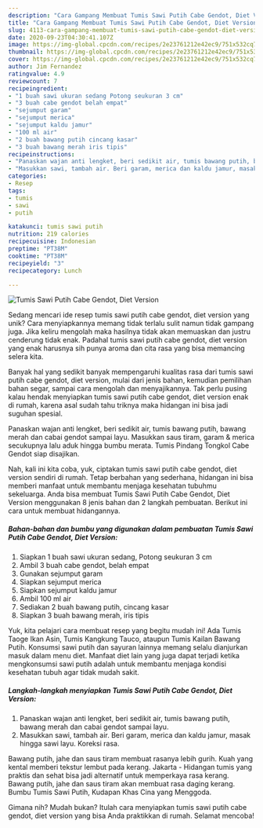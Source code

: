 ```yaml
---
description: "Cara Gampang Membuat Tumis Sawi Putih Cabe Gendot, Diet Version, Lezat"
title: "Cara Gampang Membuat Tumis Sawi Putih Cabe Gendot, Diet Version, Lezat"
slug: 4113-cara-gampang-membuat-tumis-sawi-putih-cabe-gendot-diet-version-lezat
date: 2020-09-23T04:30:41.107Z
image: https://img-global.cpcdn.com/recipes/2e23761212e42ec9/751x532cq70/tumis-sawi-putih-cabe-gendot-diet-version-foto-resep-utama.jpg
thumbnail: https://img-global.cpcdn.com/recipes/2e23761212e42ec9/751x532cq70/tumis-sawi-putih-cabe-gendot-diet-version-foto-resep-utama.jpg
cover: https://img-global.cpcdn.com/recipes/2e23761212e42ec9/751x532cq70/tumis-sawi-putih-cabe-gendot-diet-version-foto-resep-utama.jpg
author: Jim Fernandez
ratingvalue: 4.9
reviewcount: 7
recipeingredient:
- "1 buah sawi ukuran sedang Potong seukuran 3 cm"
- "3 buah cabe gendot belah empat"
- "sejumput garam"
- "sejumput merica"
- "sejumput kaldu jamur"
- "100 ml air"
- "2 buah bawang putih cincang kasar"
- "3 buah bawang merah iris tipis"
recipeinstructions:
- "Panaskan wajan anti lengket, beri sedikit air, tumis bawang putih, bawang merah dan cabai gendot sampai layu."
- "Masukkan sawi, tambah air. Beri garam, merica dan kaldu jamur, masak hingga sawi layu. Koreksi rasa."
categories:
- Resep
tags:
- tumis
- sawi
- putih

katakunci: tumis sawi putih 
nutrition: 219 calories
recipecuisine: Indonesian
preptime: "PT38M"
cooktime: "PT38M"
recipeyield: "3"
recipecategory: Lunch

---
```



![Tumis Sawi Putih Cabe Gendot, Diet Version](https://img-global.cpcdn.com/recipes/2e23761212e42ec9/751x532cq70/tumis-sawi-putih-cabe-gendot-diet-version-foto-resep-utama.jpg)

Sedang mencari ide resep tumis sawi putih cabe gendot, diet version yang unik? Cara menyiapkannya memang tidak terlalu sulit namun tidak gampang juga. Jika keliru mengolah maka hasilnya tidak akan memuaskan dan justru cenderung tidak enak. Padahal tumis sawi putih cabe gendot, diet version yang enak harusnya sih punya aroma dan cita rasa yang bisa memancing selera kita.

Banyak hal yang sedikit banyak mempengaruhi kualitas rasa dari tumis sawi putih cabe gendot, diet version, mulai dari jenis bahan, kemudian pemilihan bahan segar, sampai cara mengolah dan menyajikannya. Tak perlu pusing kalau hendak menyiapkan tumis sawi putih cabe gendot, diet version enak di rumah, karena asal sudah tahu triknya maka hidangan ini bisa jadi suguhan spesial.

Panaskan wajan anti lengket, beri sedikit air, tumis bawang putih, bawang merah dan cabai gendot sampai layu. Masukkan saus tiram, garam &amp; merica secukupnya lalu aduk hingga bumbu merata. Tumis Pindang Tongkol Cabe Gendot siap disajikan.


Nah, kali ini kita coba, yuk, ciptakan tumis sawi putih cabe gendot, diet version sendiri di rumah. Tetap berbahan yang sederhana, hidangan ini bisa memberi manfaat untuk membantu menjaga kesehatan tubuhmu sekeluarga. Anda bisa membuat Tumis Sawi Putih Cabe Gendot, Diet Version menggunakan 8 jenis bahan dan 2 langkah pembuatan. Berikut ini cara untuk membuat hidangannya.

<!--inarticleads1-->

##### Bahan-bahan dan bumbu yang digunakan dalam pembuatan Tumis Sawi Putih Cabe Gendot, Diet Version:

1. Siapkan 1 buah sawi ukuran sedang, Potong seukuran 3 cm
1. Ambil 3 buah cabe gendot, belah empat
1. Gunakan sejumput garam
1. Siapkan sejumput merica
1. Siapkan sejumput kaldu jamur
1. Ambil 100 ml air
1. Sediakan 2 buah bawang putih, cincang kasar
1. Siapkan 3 buah bawang merah, iris tipis


Yuk, kita pelajari cara membuat resep yang begitu mudah ini! Ada Tumis Taoge Ikan Asin, Tumis Kangkung Tauco, ataupun Tumis Kailan Bawang Putih. Konsumsi sawi putih dan sayuran lainnya memang selalu dianjurkan masuk dalam menu diet. Manfaat diet lain yang juga dapat terjadi ketika mengkonsumsi sawi putih adalah untuk membantu menjaga kondisi kesehatan tubuh agar tidak mudah sakit. 

<!--inarticleads2-->

##### Langkah-langkah menyiapkan Tumis Sawi Putih Cabe Gendot, Diet Version:

1. Panaskan wajan anti lengket, beri sedikit air, tumis bawang putih, bawang merah dan cabai gendot sampai layu.
1. Masukkan sawi, tambah air. Beri garam, merica dan kaldu jamur, masak hingga sawi layu. Koreksi rasa.


Bawang putih, jahe dan saus tiram membuat rasanya lebih gurih. Kuah yang kental memberi tekstur lembut pada kerang. Jakarta - Hidangan tumis yang praktis dan sehat bisa jadi alternatif untuk memperkaya rasa kerang. Bawang putih, jahe dan saus tiram akan membuat rasa daging kerang. Bumbu Tumis Sawi Putih, Kudapan Khas Cina yang Menggoda. 

Gimana nih? Mudah bukan? Itulah cara menyiapkan tumis sawi putih cabe gendot, diet version yang bisa Anda praktikkan di rumah. Selamat mencoba!
